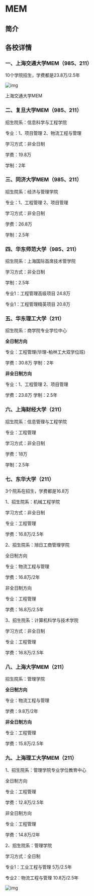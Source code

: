 # MEM



## 简介





## 各校详情



### 一、上海交通大学MEM（985、211）

10个学院招生，学费都是23.8万/2.5年

![img](https://picx.zhimg.com/v2-db446b1d79cf14c0771009a1d6f6393b_r.jpg?source=1940ef5c)

上海交通大学MEM

### 二、复旦大学MEM（985、211）

招生院系：信息科学与工程学院

专业：1、项目管理 2、物流工程与管理

学习方式：非全日制

学费：19.8万

学制：2年

### 三、同济大学MEM（985、211）

招生院系：经济与管理学院

专业：1、工程管理 2、项目管理

学习方式：非全日制

学费：26.8万

学制：2.5年

### 四、华东师范大学（985、211）

招生院系：上海国际首席技术管学院

学习方式：非全日制

学制：2.5年

专业1：工程管理高级项目 24.8万

专业1：工程管理精英项目 20.8万

### 五、华东理工大学（211）

招生院系：商学院专业学位中心

**全日制方向**

专业：工程管理(华理-柏林工大双学位班)

学费：30.8万 学制：2年

**非全日制方向**

专业：1、工程管理 2、项目管理

学费：23.8万 学制：2.5年

### 六、上海财经大学（211）

招生院系：信息管理与工程学院

专业：工程管理

学习方式：非全日制

学费：18万

学制：2.5年

### 七、东华大学（211）

3个院系在招生，学费都是16.8万

1、招生院系：机械工程学院

学习方式：非全日制

专业：工程管理

学费：16.8万/2.5年

2、招生院系：旭日工商管理学院

全日制方向

专业：物流工程与管理

学费：16.8万/2年

非全日制方向

专业：工程管理

学费：16.8万/2.5年

3、招生院系：计算机科学与技术学院

学习方式：非全日制

专业：工程管理

学费：16.8万/2.5年

### 八、上海大学MEM（211）

招生院系：管理学院

**全日制方向**

专业：物流工程与管理

学费：9.8万/2年

**非全日制方向**

专业：工程管理

学费：15.8万/2.5年

### 九、上海理工大学MEM（211）

1、招生院系：管理学院专业学位教育中心

全日制方向

专业：工程管理

学费：12.8万/2.5年

非全日制方向

专业：工程管理

学费：14.8万/2年

2、招生院系：管理学院

学习方式：全日制

专业1：工业工程与管理 5万/2.5年

专业2：物流工程与管理 10.8万/2.5年

![img](https://picx.zhimg.com/v2-d8a0b0a67b961817ccadd8e3203c462a_r.jpg?source=1940ef5c)